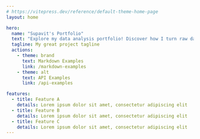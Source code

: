 ```yaml
---
# https://vitepress.dev/reference/default-theme-home-page
layout: home

hero:
  name: "Supavit's Portfolio"
  text: "Explore my data analysis portfolio! Discover how I turn raw data into actionable insights through visualization and predictive modeling. Let's dive into the world of data together!"
  tagline: My great project tagline
  actions:
    - theme: brand
      text: Markdown Examples
      link: /markdown-examples
    - theme: alt
      text: API Examples
      link: /api-examples

features:
  - title: Feature A
    details: Lorem ipsum dolor sit amet, consectetur adipiscing elit
  - title: Feature B
    details: Lorem ipsum dolor sit amet, consectetur adipiscing elit
  - title: Feature C
    details: Lorem ipsum dolor sit amet, consectetur adipiscing elit
---
```


